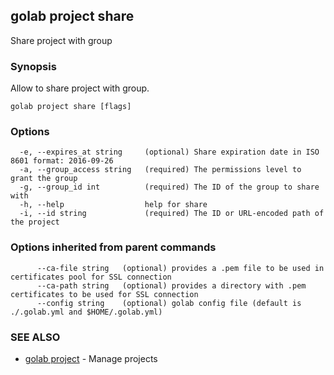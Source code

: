 ## golab project share

Share project with group

### Synopsis


Allow to share project with group.

```
golab project share [flags]
```

### Options

```
  -e, --expires_at string     (optional) Share expiration date in ISO 8601 format: 2016-09-26
  -a, --group_access string   (required) The permissions level to grant the group
  -g, --group_id int          (required) The ID of the group to share with
  -h, --help                  help for share
  -i, --id string             (required) The ID or URL-encoded path of the project
```

### Options inherited from parent commands

```
      --ca-file string   (optional) provides a .pem file to be used in certificates pool for SSL connection
      --ca-path string   (optional) provides a directory with .pem certificates to be used for SSL connection
      --config string    (optional) golab config file (default is ./.golab.yml and $HOME/.golab.yml)
```

### SEE ALSO
* [golab project](golab_project.md)	 - Manage projects

